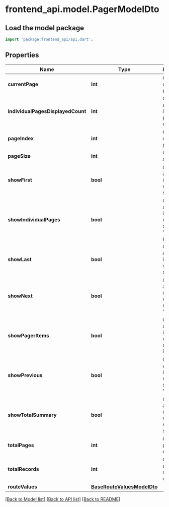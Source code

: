 # frontend_api.model.PagerModelDto

## Load the model package
```dart
import 'package:frontend_api/api.dart';
```

## Properties
Name | Type | Description | Notes
------------ | ------------- | ------------- | -------------
**currentPage** | **int** | Gets the current page index | [optional] 
**individualPagesDisplayedCount** | **int** | Gets or sets a count of individual pages to be displayed | [optional] 
**pageIndex** | **int** | Gets the current page index | [optional] 
**pageSize** | **int** | Gets or sets a page size | [optional] 
**showFirst** | **bool** | Gets or sets a value indicating whether to show \"first\" | [optional] 
**showIndividualPages** | **bool** | Gets or sets a value indicating whether to show \"individual pages\" | [optional] 
**showLast** | **bool** | Gets or sets a value indicating whether to show \"last\" | [optional] 
**showNext** | **bool** | Gets or sets a value indicating whether to show \"next\" | [optional] 
**showPagerItems** | **bool** | Gets or sets a value indicating whether to show pager items | [optional] 
**showPrevious** | **bool** | Gets or sets a value indicating whether to show \"previous\" | [optional] 
**showTotalSummary** | **bool** | Gets or sets a value indicating whether to show \"total summary\" | [optional] 
**totalPages** | **int** | Gets a total pages count | [optional] 
**totalRecords** | **int** | Gets or sets a total records count | [optional] 
**routeValues** | [**BaseRouteValuesModelDto**](BaseRouteValuesModelDto.md) |  | [optional] 

[[Back to Model list]](../README.md#documentation-for-models) [[Back to API list]](../README.md#documentation-for-api-endpoints) [[Back to README]](../README.md)


